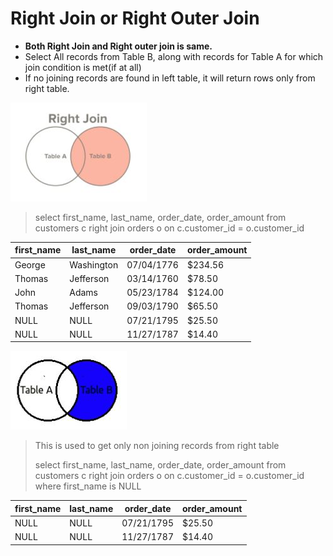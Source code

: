 # Right Join or Right Outer Join

- **Both Right Join and Right outer join is same.**
- Select All records from Table B, along with records for Table A for which join condition is met(if at all)
- If no joining records are found in left table, it will return rows only from right table.

![RightJoin](images/RightJoin.JPG)

> select first_name, last_name, order_date, order_amount
  from customers c
  right join orders o
  on c.customer_id = o.customer_id
  
first_name | last_name | order_date | order_amount
---------- | --------- | ---------- | ------------
George | Washington | 07/04/1776 | $234.56
Thomas | Jefferson | 03/14/1760 | $78.50
John | Adams | 05/23/1784 | $124.00
Thomas | Jefferson | 09/03/1790 | $65.50
NULL | NULL | 07/21/1795 | $25.50
NULL | NULL | 11/27/1787 | $14.40



![RightJoinOnlyNull](images/RightJoinOnlyNull.JPG)

> This is used to get only non joining records from right table
>
> select first_name, last_name, order_date, order_amount
  from customers c
  right join orders o
  on c.customer_id = o.customer_id
  where first_name is NULL
  
first_name | last_name | order_date | order_amount
---------- | --------- | ---------- | ------------
NULL | NULL | 07/21/1795 | $25.50
NULL | NULL | 11/27/1787 | $14.40
